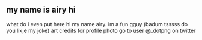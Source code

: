 ## my name    is airy hi

   what do i even put here
   hi my name airy. im a fun gguy (badum tsssss do you lik,e my joke)
   art credits for  profile photo go to user @_dotpng on twitter 
